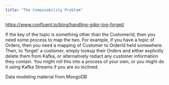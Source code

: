 ```yaml
---
title: "The Composability Problem"
---
```


https://www.confluent.io/blog/handling-gdpr-log-forget/

If the key of the topic is something other than the CustomerId, then you need some process to map the two. For example, if you have a topic of Orders, then you need a mapping of Customer to OrderId held somewhere. Then, to ‘forget’ a customer, simply lookup their Orders and either explicitly delete them from Kafka, or alternatively redact any customer information they contain. You might roll this into a process of your own, or you might do it using Kafka Streams if you are so inclined.

Data modeling material from MongoDB